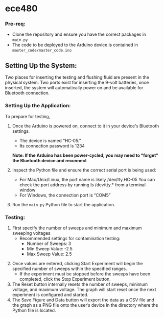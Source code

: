 # ece480

### Pre-req:
- Clone the repository and ensure you have the correct packages in `main.py`
- The code to be deployed to the Arduino device is contained in `master_code/master_code.ino`

## Setting Up the System:
Two places for inserting the testing and flushing fluid are present in the physical system. 
Two ports exist for inserting the 9-volt batteries, once inserted, the system will automatically power on and be available for Bluetooth connection.
### Setting Up the Application: 
To prepare for testing,
1.	Once the Arduino is powered on, connect to it in your device's Bluetooth settings.
    - The device is named “HC-05.”
    - Its connection password is 1234

    **Note: If the Arduino has been power-cycled, you may need to “forget” the Bluetooth device and reconnect**
3.	Inspect the Python file and ensure the correct serial port is being used:
    - For Mac/Unix/Linux, the port name is likely /dev/tty.HC-05 You can check the port address by running ls /dev/tty.* from a terminal window
    - For Windows, the connection port is “COM5”
3.	Run the `main.py` Python file to start the application.
### Testing:
1.	First specify the number of sweeps and minimum and maximum sweeping voltages
    - Recommended settings for contamination testing:
      - Number of Sweeps: 3
      - Min Sweep Value: -2.5
      - Max Sweep Value: 2.5
2)	Once values are entered, clicking Start Experiment will begin the specified number of sweeps within the specified ranges.
    - If the experiment must be stopped before the sweeps have been completed, click the Stop Experiment button.
3)	The Reset button internally resets the number of sweeps, minimum voltage, and maximum voltage. The graph will start reset once the next experiment is configured and started.
4)	The Save Figure and Data button will export the data as a CSV file and the graph as a PNG file onto the user’s device in the directory where the Python file is located.
